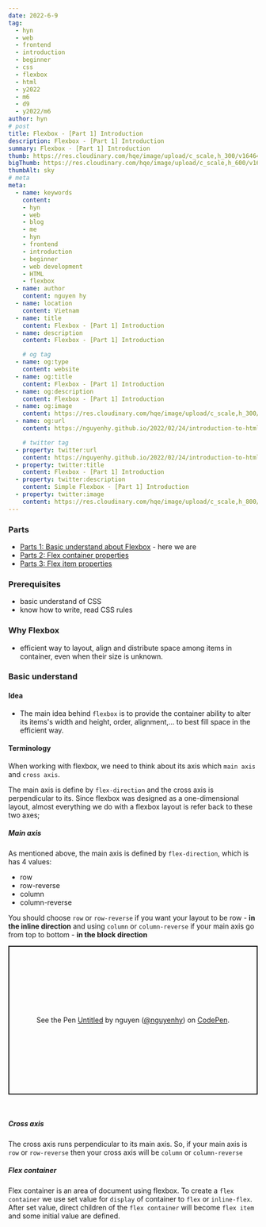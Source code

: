 ```yaml
---
date: 2022-6-9
tag: 
  - hyn
  - web
  - frontend
  - introduction
  - beginner
  - css
  - flexbox
  - html
  - y2022
  - m6
  - d9
  - y2022/m6
author: hyn
# post
title: Flexbox - [Part 1] Introduction
description: Flexbox - [Part 1] Introduction
summary: Flexbox - [Part 1] Introduction
thumb: https://res.cloudinary.com/hqe/image/upload/c_scale,h_300/v1646454274/github-nguyenhy-hp/sky-7.jpg
bigThumb: https://res.cloudinary.com/hqe/image/upload/c_scale,h_600/v1646454274/github-nguyenhy-hp/sky-7.jpg
thumbAlt: sky
# meta
meta:
  - name: keywords
    content:
    - hyn
    - web
    - blog
    - me
    - hyn
    - frontend
    - introduction
    - beginner
    - web development
    - HTML
    - flexbox
  - name: author
    content: nguyen hy
  - name: location
    content: Vietnam 
  - name: title
    content: Flexbox - [Part 1] Introduction
  - name: description
    content: Flexbox - [Part 1] Introduction

    # og tag
  - name: og:type
    content: website
  - name: og:title
    content: Flexbox - [Part 1] Introduction
  - name: og:description
    content: Flexbox - [Part 1] Introduction
  - name: og:image
    content: https://res.cloudinary.com/hqe/image/upload/c_scale,h_300/v1646454274/github-nguyenhy-hp/sky-7.jpg
  - name: og:url
    content: https://nguyenhy.github.io/2022/02/24/introduction-to-html/

    # twitter tag
  - property: twitter:url
    content: https://nguyenhy.github.io/2022/02/24/introduction-to-html/
  - property: twitter:title
    content: Flexbox - [Part 1] Introduction
  - property: twitter:description
    content: Simple Flexbox - [Part 1] Introduction
  - property: twitter:image
    content: https://res.cloudinary.com/hqe/image/upload/c_scale,h_800/v1646454274/github-nguyenhy-hp/sky-7.jpg
---
```

### Parts
- [Parts 1: Basic understand about Flexbox]() - here we are
- [Parts 2: Flex container properties]()
- [Parts 3: Flex item properties]()

### Prerequisites
- basic understand of CSS
- know how to write, read CSS rules

### Why Flexbox
- efficient way to layout, align and distribute space among items in container, even when their size is unknown.

### Basic understand
#### Idea
- The main idea behind `flexbox` is to provide the container ability to alter its items's width and height, order, alignment,... to best fill space in the efficient way.

#### Terminology
When working with flexbox, we need to think about its axis which `main axis` and `cross axis`.

The main axis is define by `flex-direction` and the cross axis is perpendicular to its.
Since flexbox was designed as a one-dimensional layout, almost everything we do with a flexbox layout is
refer back to these two axes;

##### Main axis
As mentioned above, the main axis is defined by `flex-direction`, which is has 4 values:
- row
- row-reverse
- column
- column-reverse

You should choose `row` or `row-reverse` if you want your layout to be row  - **in the inline direction**
and using `column` or `column-reverse` if your main axis go from top to bottom - **in the block direction**

<p class="codepen" data-height="300" data-default-tab="html,result" data-slug-hash="PoRNLGE" data-user="nguyenhy" style="height: 300px; box-sizing: border-box; display: flex; align-items: center; justify-content: center; border: 2px solid; margin: 1em 0; padding: 1em;">
  <span>See the Pen <a href="https://codepen.io/nguyenhy/pen/PoRNLGE">
  Untitled</a> by nguyen (<a href="https://codepen.io/nguyenhy">@nguyenhy</a>)
  on <a href="https://codepen.io">CodePen</a>.</span>
</p>
<script async src="https://cpwebassets.codepen.io/assets/embed/ei.js"></script>
<br>

##### Cross axis
The cross axis runs perpendicular to its main axis. So, if your main axis is `row` or `row-reverse`
then your cross axis will be `column` or `column-reverse`

##### Flex container
Flex container is an area of document using flexbox. To create a `flex container` we use set value for `display` of container
to `flex` or `inline-flex`. After set value, direct children of the `flex container` will become `flex item` and some initial value are 
defined.
